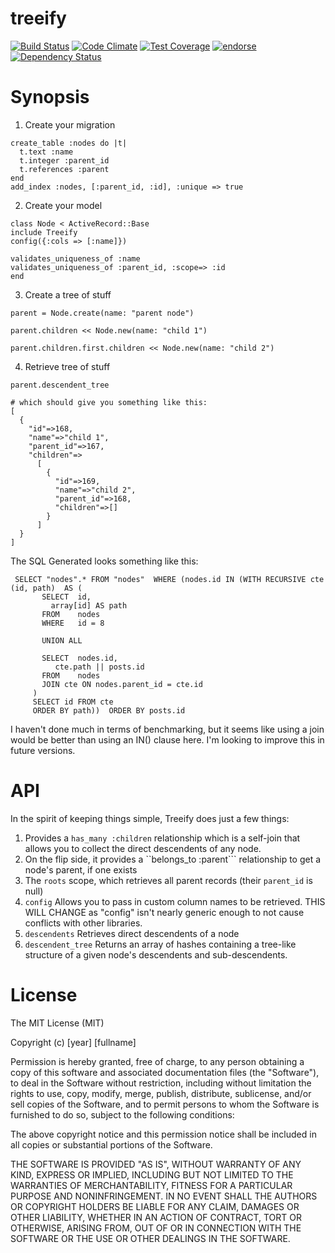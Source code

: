 treeify
======
[![Build Status](https://travis-ci.org/dhoss/treeify.svg?branch=master)](https://travis-ci.org/dhoss/treeify)
[![Code Climate](https://codeclimate.com/github/dhoss/treeify/badges/gpa.svg)](https://codeclimate.com/github/dhoss/treeify)
[![Test Coverage](https://codeclimate.com/github/dhoss/treeify/badges/coverage.svg)](https://codeclimate.com/github/dhoss/treeify)
[![endorse](https://api.coderwall.com/dhoss/endorsecount.png)](https://coderwall.com/dhoss)
[![Dependency Status](https://gemnasium.com/dhoss/treeify.png)](https://gemnasium.com/dhoss/treeify)

Synopsis
========

  1. Create your migration
  ```
  create_table :nodes do |t|
    t.text :name
    t.integer :parent_id
    t.references :parent
  end
  add_index :nodes, [:parent_id, :id], :unique => true
  ```

  2. Create your model 
  ```
class Node < ActiveRecord::Base
  include Treeify
  config({:cols => [:name]})

  validates_uniqueness_of :name
  validates_uniqueness_of :parent_id, :scope=> :id
end
  ```
  3. Create a tree of stuff
  ```
parent = Node.create(name: "parent node")

parent.children << Node.new(name: "child 1")

parent.children.first.children << Node.new(name: "child 2")
  ```
  4. Retrieve tree of stuff
  ```
  parent.descendent_tree

  # which should give you something like this:
  [
    {
      "id"=>168,
      "name"=>"child 1",
      "parent_id"=>167,
      "children"=>
        [
          {
            "id"=>169, 
            "name"=>"child 2", 
            "parent_id"=>168, 
            "children"=>[]
          }
        ]
    }
  ]

  ```
  
  
The SQL Generated looks something like this: 
  
  ```
   SELECT "nodes".* FROM "nodes"  WHERE (nodes.id IN (WITH RECURSIVE cte (id, path)  AS (
         SELECT  id,
           array[id] AS path
         FROM    nodes
         WHERE   id = 8

         UNION ALL

         SELECT  nodes.id,
            cte.path || posts.id
         FROM    nodes
         JOIN cte ON nodes.parent_id = cte.id
       )
       SELECT id FROM cte
       ORDER BY path))  ORDER BY posts.id
  ```

I haven't done much in terms of benchmarking, but it seems like using a join would be better than using an IN() clause here.  I'm looking to improve this in future versions.
  
  
  API
  ====
  
  In the spirit of keeping things simple, Treeify does just a few things:
  
   1. Provides a ```has_many :children``` relationship which is a self-join that allows you to collect the direct descendents of any node.
   2. On  the flip side, it provides a ``belongs_to :parent``` relationship to get a node's parent, if one exists
   3. The ```roots``` scope, which retrieves all parent records (their ```parent_id``` is null)
   4. ```config``` Allows you to pass in custom column names to be retrieved.  THIS WILL CHANGE as "config" isn't nearly generic enough to not cause conflicts with other libraries.
   5. ```descendents``` Retrieves direct descendents of a node
   6. ```descendent_tree``` Returns an array of hashes containing a tree-like structure of a given node's descendents and sub-descendents.
  
License
=======
The MIT License (MIT)

Copyright (c) [year] [fullname]

Permission is hereby granted, free of charge, to any person obtaining a copy
of this software and associated documentation files (the "Software"), to deal
in the Software without restriction, including without limitation the rights
to use, copy, modify, merge, publish, distribute, sublicense, and/or sell
copies of the Software, and to permit persons to whom the Software is
furnished to do so, subject to the following conditions:

The above copyright notice and this permission notice shall be included in all
copies or substantial portions of the Software.

THE SOFTWARE IS PROVIDED "AS IS", WITHOUT WARRANTY OF ANY KIND, EXPRESS OR
IMPLIED, INCLUDING BUT NOT LIMITED TO THE WARRANTIES OF MERCHANTABILITY,
FITNESS FOR A PARTICULAR PURPOSE AND NONINFRINGEMENT. IN NO EVENT SHALL THE
AUTHORS OR COPYRIGHT HOLDERS BE LIABLE FOR ANY CLAIM, DAMAGES OR OTHER
LIABILITY, WHETHER IN AN ACTION OF CONTRACT, TORT OR OTHERWISE, ARISING FROM,
OUT OF OR IN CONNECTION WITH THE SOFTWARE OR THE USE OR OTHER DEALINGS IN THE
SOFTWARE.
